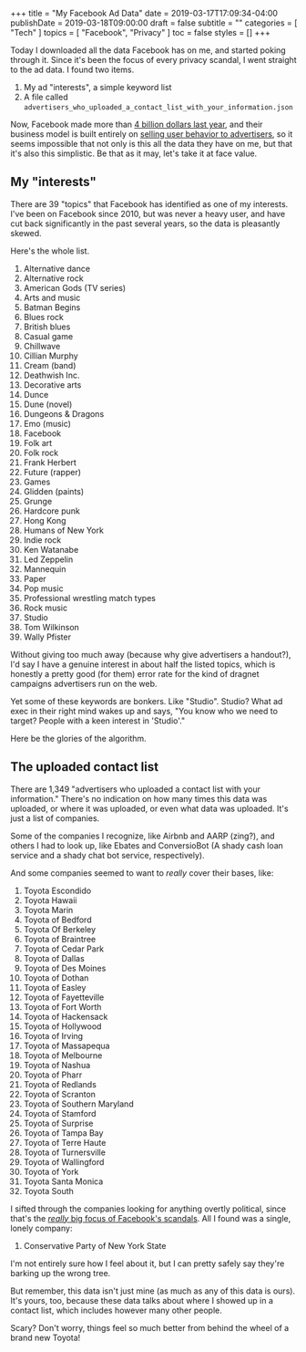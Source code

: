 +++
title = "My Facebook Ad Data"
date = 2019-03-17T17:09:34-04:00
publishDate = 2019-03-18T09:00:00
draft = false
subtitle = ""
categories = [ "Tech" ]
topics = [ "Facebook", "Privacy" ]
toc = false
styles = []
+++

Today I downloaded all the data Facebook has on me, and started poking
through it. Since it's been the focus of every privacy scandal, I went
straight to the ad data. I found two items.

<!--more-->

1. My ad "interests", a simple keyword list
2. A file called `advertisers_who_uploaded_a_contact_list_with_your_information.json`

Now, Facebook made more than [4 billion dollars last
year][facebook-profit], and their business model is built entirely on
[selling user behavior to advertisers][facebook-business-model], so it
seems impossible that not only is this all the data they have on me, but
that it's also this simplistic. Be that as it may, let's take it at face
value.

## My "interests"

There are 39 "topics" that Facebook has identified as one of my
interests. I've been on Facebook since 2010, but was never a heavy user,
and have cut back significantly in the past several years, so the data
is pleasantly skewed.

Here's the whole list.

1. Alternative dance
2. Alternative rock
3. American Gods (TV series)
4. Arts and music
5. Batman Begins
6. Blues rock
7. British blues
8. Casual game
9. Chillwave
10. Cillian Murphy
11. Cream (band)
12. Deathwish Inc.
13. Decorative arts
14. Dunce
15. Dune (novel)
16. Dungeons & Dragons
17. Emo (music)
18. Facebook
19. Folk art
20. Folk rock
21. Frank Herbert
22. Future (rapper)
23. Games
24. Glidden (paints)
25. Grunge
26. Hardcore punk
27. Hong Kong
28. Humans of New York
29. Indie rock
30. Ken Watanabe
31. Led Zeppelin
32. Mannequin
33. Paper
34. Pop music
35. Professional wrestling match types
36. Rock music
37. Studio
38. Tom Wilkinson
39. Wally Pfister

Without giving too much away (because why give advertisers a handout?),
I'd say I have a genuine interest in about half the listed topics, which
is honestly a pretty good (for them) error rate for the kind of dragnet
campaigns advertisers run on the web.

Yet some of these keywords are bonkers. Like "Studio". Studio? What ad
exec in their right mind wakes up and says, "You know who we need to
target? People with a keen interest in 'Studio'."

Here be the glories of the algorithm.

## The uploaded contact list

There are 1,349 "advertisers who uploaded a contact list with your
information." There's no indication on how many times this data was
uploaded, or where it was uploaded, or even what data was uploaded. It's
just a list of companies.

Some of the companies I recognize, like Airbnb and AARP (zing?), and
others I had to look up, like Ebates and ConversioBot (A shady cash loan
service and a shady chat bot service, respectively).

And some companies seemed to want to *really* cover their bases, like:

1. Toyota Escondido
2. Toyota Hawaii
3. Toyota Marin
4. Toyota of Bedford
5. Toyota Of Berkeley
6. Toyota of Braintree
7. Toyota of Cedar Park
8. Toyota of Dallas
9. Toyota of Des Moines
10. Toyota of Dothan
11. Toyota of Easley
12. Toyota of Fayetteville
13. Toyota of Fort Worth
14. Toyota of Hackensack
15. Toyota of Hollywood
16. Toyota of Irving
17. Toyota of Massapequa
18. Toyota of Melbourne
19. Toyota of Nashua
20. Toyota of Pharr
21. Toyota of Redlands
22. Toyota of Scranton
23. Toyota of Southern Maryland
24. Toyota of Stamford
25. Toyota of Surprise
26. Toyota of Tampa Bay
27. Toyota of Terre Haute
28. Toyota of Turnersville
29. Toyota of Wallingford
30. Toyota of York
31. Toyota Santa Monica
32. Toyota South

I sifted through the companies looking for anything overtly
political, since that's the [*really* big focus of Facebook's
scandals][facebook-election-meddling]. All I found was a single, lonely
company:

1. Conservative Party of New York State

I'm not entirely sure how I feel about it, but I can pretty safely say
they're barking up the wrong tree.

But remember, this data isn't just mine (as much as any of this data is
ours). It's yours, too, because these data talks about where I showed up
in a contact list, which includes however many other people.

Scary? Don't worry, things feel so much better from behind the wheel of
a brand new Toyota!

[facebook-profit]: https://www.theguardian.com/technology/2018/jan/31/facebook-profit-mark-zuckerberg
[facebook-business-model]: https://www.forbes.com/sites/lensherman/2018/04/16/why-facebook-will-never-change-its-business-model/#4dabf49864a7
[facebook-election-meddling]: https://theintercept.com/2018/03/14/facebook-election-meddling/
